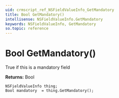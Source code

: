 ```yaml
---
uid: crmscript_ref_NSFieldValueInfo_GetMandatory
title: Bool GetMandatory()
intellisense: NSFieldValueInfo.GetMandatory
keywords: NSFieldValueInfo, GetMandatory
so.topic: reference
---
```


# Bool GetMandatory()

True if this is a mandatory field

**Returns:** Bool

```crmscript
NSFieldValueInfo thing;
Bool mandatory  = thing.GetMandatory();
```

